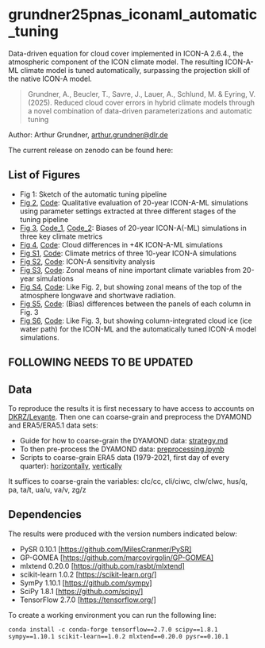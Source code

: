 # grundner25pnas_iconaml_automatic_tuning
Data-driven equation for cloud cover implemented in ICON-A 2.6.4., the atmospheric component of the ICON climate model. The resulting ICON-A-ML climate model is tuned automatically, surpassing the projection skill of the native ICON-A model.

> Grundner, A., Beucler, T., Savre, J., Lauer, A., Schlund, M. & Eyring, V. (2025). Reduced cloud cover errors in hybrid climate models through a novel combination of data-driven parameterizations and automatic tuning

Author: Arthur Grundner, [arthur.grundner@dlr.de](mailto:arthur.grundner@dlr.de)

The current release on zenodo can be found here:

## List of Figures

- Fig 1: Sketch of the automatic tuning pipeline
- [Fig 2](XX), [Code](xx): Qualitative evaluation of 20-year ICON-A-ML simulations using parameter
settings extracted at three different stages of the tuning pipeline
- [Fig 3](fig_3_and_S5_biases/fig_3.pdf), [Code_1](fig_3_and_S5_biases/compare_icon_ml_to_icon_a_tuned.ipynb), [Code_2](fig_3_and_S5_biases/compare_icon_ml_to_icon.ipynb): Biases of 20-year ICON-A(-ML) simulations in three key climate metrics
- [Fig 4](XX), [Code](xx): Cloud differences in +4K ICON-A-ML simulations
- [Fig S1](XX), [Code](xx): Climate metrics of three 10-year ICON-A simulations
- [Fig S2](XX), [Code](xx): ICON-A sensitivity analysis
- [Fig S3](XX), [Code](xx): Zonal means of nine important climate variables from 20-year simulations
- [Fig S4](XX), [Code](xx): Like Fig. 2, but showing zonal means of the top of the atmosphere longwave and shortwave radiation.
- [Fig S5](XX), [Code](xx): (Bias) differences between the panels of each column in Fig. 3
- [Fig S6](XX), [Code](XX): Like Fig. 3, but showing column-integrated cloud ice (ice water path) for the ICON-ML and the automatically tuned ICON-A model
simulations.

## FOLLOWING NEEDS TO BE UPDATED

## Data

To reproduce the results it is first necessary to have access to accounts on [DKRZ/Levante](https://docs.dkrz.de/). Then one can coarse-grain and preprocess the DYAMOND and ERA5/ERA5.1 data sets:
- Guide for how to coarse-grain the DYAMOND data: [strategy.md](sec2_data/sec21_DYAMOND/strategy.md)
- To then pre-process the DYAMOND data: [preprocessing.ipynb](sec2_data/sec21_DYAMOND/preprocessing.ipynb) 
- Scripts to coarse-grain ERA5 data (1979-2021, first day of every quarter): [horizontally](sec2_data/sec22_ERA5/horizontal_coarse-graining), [vertically](sec2_data/vertical_coarse-graining)

It suffices to coarse-grain the variables: clc/cc, cli/ciwc, clw/clwc, hus/q, pa, ta/t, ua/u, va/v, zg/z

## Dependencies
The results were produced with the version numbers indicated below:
- PySR 0.10.1 [https://github.com/MilesCranmer/PySR]
- GP-GOMEA [https://github.com/marcovirgolin/GP-GOMEA]
- mlxtend 0.20.0 [https://github.com/rasbt/mlxtend]
- scikit-learn 1.0.2 [https://scikit-learn.org/]
- SymPy 1.10.1 [https://github.com/sympy]
- SciPy 1.8.1 [https://github.com/scipy/]
- TensorFlow 2.7.0 [https://tensorflow.org/]

To create a working environment you can run the following line:
```
conda install -c conda-forge tensorflow==2.7.0 scipy==1.8.1 sympy==1.10.1 scikit-learn==1.0.2 mlxtend==0.20.0 pysr==0.10.1